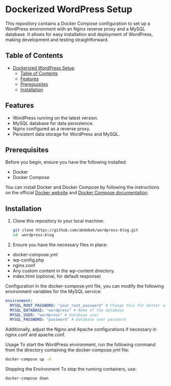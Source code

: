 # Dockerized WordPress Setup

This repository contains a Docker Compose configuration to set up a WordPress environment with an Nginx reverse proxy and a MySQL database. It allows for easy installation and deployment of WordPress, making development and testing straightforward.

## Table of Contents

- [Dockerized WordPress Setup](#dockerized-wordpress-setup)
  - [Table of Contents](#table-of-contents)
  - [Features](#features)
  - [Prerequisites](#prerequisites)
  - [Installation](#installation)

## Features

- WordPress running on the latest version.
- MySQL database for data persistence.
- Nginx configured as a reverse proxy.
- Persistent data storage for WordPress and MySQL.

## Prerequisites

Before you begin, ensure you have the following installed:

- Docker
- Docker Compose

You can install Docker and Docker Compose by following the instructions on the official [Docker website](https://docs.docker.com/get-docker/) and [Docker Compose documentation](https://docs.docker.com/compose/install/).

## Installation

1. Clone this repository to your local machine:

   ```bash
   git clone https://github.com/abdebek/wordpress-blog.git
   cd  wordpress-blog
   ```

2. Ensure you have the necessary files in place:

- docker-compose.yml
- wp-config.php
- nginx.conf
- Any custom content in the wp-content directory.
- index.html (optional, for default response)

Configuration
In the docker-compose.yml file, you can modify the following environment variables for the MySQL service:

```yaml
environment:
  MYSQL_ROOT_PASSWORD: "your_root_password" # Change this for better security
  MYSQL_DATABASE: "wordpress" # Name of the database
  MYSQL_USER: "wordpress" # Database user
  MYSQL_PASSWORD: "password" # Database user password
```

Additionally, adjust the Nginx and Apache configurations if necessary in nginx.conf and apache.conf.

Usage
To start the WordPress environment, run the following command from the directory containing the docker-compose.yml file:

```bash
docker-compose up -d
```

Stopping the Environment
To stop the running containers, use:

```bash
docker-compose down
```
